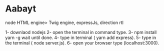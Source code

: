 # Aabayt
node HTML engine> Twig engine, expressJs,  direction rtl

1- downlaod nodejs
2- open the terminal in command type.
3- npm install yarn -g wait until done.
4- type in terminal ( yarn add express).
5- type in the terminal ( node server.js).
6- open your browser type (localhost:3000).
